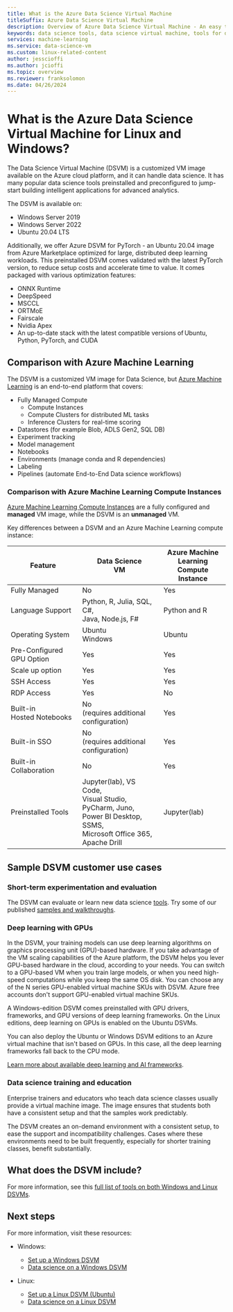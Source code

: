 ```yaml
---
title: What is the Azure Data Science Virtual Machine
titleSuffix: Azure Data Science Virtual Machine
description: Overview of Azure Data Science Virtual Machine - An easy to use virtual machine on the Azure cloud platform with preinstalled and configured tools and libraries for doing data science.
keywords: data science tools, data science virtual machine, tools for data science, linux data science
services: machine-learning
ms.service: data-science-vm
ms.custom: linux-related-content
author: jesscioffi
ms.author: jcioffi
ms.topic: overview
ms.reviewer: franksolomon
ms.date: 04/26/2024
---
```


# What is the Azure Data Science Virtual Machine for Linux and Windows?

The Data Science Virtual Machine (DSVM) is a customized VM image available on the Azure cloud platform, and it can handle data science. It has many popular data science tools preinstalled and preconfigured to jump-start building intelligent applications for advanced analytics.

The DSVM is available on:

+ Windows Server 2019
+ Windows Server 2022
+ Ubuntu 20.04 LTS

Additionally, we offer Azure DSVM for PyTorch - an Ubuntu 20.04 image from Azure Marketplace optimized for large, distributed deep learning workloads. This preinstalled DSVM comes validated with the latest PyTorch version, to reduce setup costs and accelerate time to value. It comes packaged with various optimization features:

- ONNX Runtime​
- DeepSpeed​
- MSCCL​
- ORTMoE​
- Fairscale​
- Nvidia Apex​
- An up-to-date stack with the latest compatible versions of Ubuntu, Python, PyTorch, and CUDA

## Comparison with Azure Machine Learning

The DSVM is a customized VM image for Data Science, but [Azure Machine Learning](../overview-what-is-azure-machine-learning.md) is an end-to-end platform that covers:

+ Fully Managed Compute
  + Compute Instances
  + Compute Clusters for distributed ML tasks
  + Inference Clusters for real-time scoring
+ Datastores (for example Blob, ADLS Gen2, SQL DB)
+ Experiment tracking
+ Model management
+ Notebooks
+ Environments (manage conda and R dependencies)
+ Labeling
+ Pipelines (automate End-to-End Data science workflows)

### Comparison with Azure Machine Learning Compute Instances

[Azure Machine Learning Compute Instances](../concept-compute-instance.md) are a fully configured and __managed__ VM image, while the DSVM is an __unmanaged__ VM.

Key differences between a DSVM and an Azure Machine Learning compute instance:

|Feature |Data Science<br>VM |Azure Machine Learning<br>Compute Instance  |
|---------|---------|---------|
| Fully Managed | No        | Yes        |
|Language Support     |  Python, R, Julia, SQL, C#,<br> Java, Node.js, F#       | Python and R        |
|Operating System     | Ubuntu<br>Windows         |    Ubuntu     |
|Pre-Configured GPU Option     |  Yes       |    Yes     |
|Scale up option | Yes | Yes |
|SSH Access    | Yes        |    Yes     |
|RDP Access    | Yes        |     No    |
|Built-in<br>Hosted Notebooks     |   No<br>(requires additional configuration)      |      Yes   |
|Built-in SSO     | No <br>(requires additional configuration)         |    Yes     |
|Built-in Collaboration     | No         | Yes        |
|Preinstalled Tools     |  Jupyter(lab), VS Code,<br> Visual Studio, PyCharm, Juno,<br>Power BI Desktop, SSMS, <br>Microsoft Office 365, Apache Drill       |     Jupyter(lab) |

## Sample DSVM customer use cases

### Short-term experimentation and evaluation

The DSVM can evaluate or learn new data science [tools](./tools-included.md). Try some of our published [samples and walkthroughs](./dsvm-samples-and-walkthroughs.md).

### Deep learning with GPUs

In the DSVM, your training models can use deep learning algorithms on graphics processing unit (GPU)-based hardware. If you take advantage of the VM scaling capabilities of the Azure platform, the DSVM helps you lever GPU-based hardware in the cloud, according to your needs. You can switch to a GPU-based VM when you train large models, or when you need high-speed computations while you keep the same OS disk. You can choose any of the N series GPU-enabled virtual machine SKUs with DSVM. Azure free accounts don't support GPU-enabled virtual machine SKUs.

A Windows-edition DSVM comes preinstalled with GPU drivers, frameworks, and GPU versions of deep learning frameworks. On the Linux editions, deep learning on GPUs is enabled on the Ubuntu DSVMs.

You can also deploy the Ubuntu or Windows DSVM editions to an Azure virtual machine that isn't based on GPUs. In this case, all the deep learning frameworks fall back to the CPU mode.

[Learn more about available deep learning and AI frameworks](dsvm-tools-deep-learning-frameworks.md).

### Data science training and education

Enterprise trainers and educators who teach data science classes usually provide a virtual machine image. The image ensures that students both have a consistent setup and that the samples work predictably.

The DSVM creates an on-demand environment with a consistent setup, to ease the support and incompatibility challenges. Cases where these environments need to be built frequently, especially for shorter training classes, benefit substantially.

## What does the DSVM include?

For more information, see this [full list of tools on both Windows and Linux DSVMs](tools-included.md).

## Next steps

For more information, visit these resources:

+ Windows:
  + [Set up a Windows DSVM](provision-vm.md)
  + [Data science on a Windows DSVM](vm-do-ten-things.md)

+ Linux:
  + [Set up a Linux DSVM (Ubuntu)](dsvm-ubuntu-intro.md)
  + [Data science on a Linux DSVM](linux-dsvm-walkthrough.md)